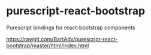 # purescript-react-bootstrap
Purescript bindings for react-bootstrap components

https://rawgit.com/BartAdv/purescript-react-bootstrap/master/html/index.html
